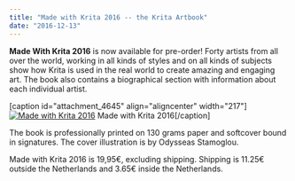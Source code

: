 ```yaml
---
title: "Made with Krita 2016 -- the Krita Artbook"
date: "2016-12-13"
---
```


**Made With Krita 2016** is now available for pre-order! Forty artists from all over the world, working in all kinds of styles and on all kinds of subjects show how Krita is used in the real world to create amazing and engaging art. The book also contains a biographical section with information about each individual artist.

\[caption id="attachment\_4645" align="aligncenter" width="217"\][![Made with Krita 2016](/images/posts/2016/cover_small-217x300.png)](https://krita.org/wp-content/uploads/2016/12/cover_small.png) Made with Krita 2016\[/caption\]

The book is professionally printed on 130 grams paper and softcover bound in signatures. The cover illustration is by Odysseas Stamoglou.

Made with Krita 2016 is 19,95€, excluding shipping. Shipping is 11.25€ outside the Netherlands and 3.65€ inside the Netherlands.
